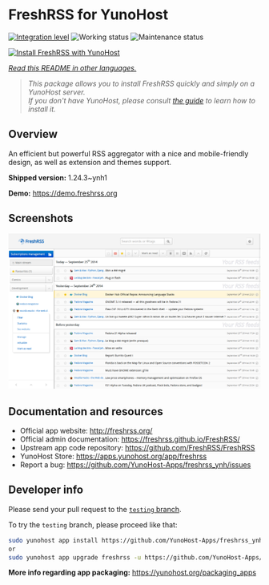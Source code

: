 <!--
N.B.: This README was automatically generated by <https://github.com/YunoHost/apps/tree/master/tools/readme_generator>
It shall NOT be edited by hand.
-->

# FreshRSS for YunoHost

[![Integration level](https://apps.yunohost.org/badge/integration/freshrss)](https://ci-apps.yunohost.org/ci/apps/freshrss/)
![Working status](https://apps.yunohost.org/badge/state/freshrss)
![Maintenance status](https://apps.yunohost.org/badge/maintained/freshrss)

[![Install FreshRSS with YunoHost](https://install-app.yunohost.org/install-with-yunohost.svg)](https://install-app.yunohost.org/?app=freshrss)

*[Read this README in other languages.](./ALL_README.md)*

> *This package allows you to install FreshRSS quickly and simply on a YunoHost server.*  
> *If you don't have YunoHost, please consult [the guide](https://yunohost.org/install) to learn how to install it.*

## Overview

An efficient but powerful RSS aggregator with a nice and mobile-friendly design, as well as extension and themes support.


**Shipped version:** 1.24.3~ynh1

**Demo:** <https://demo.freshrss.org>

## Screenshots

![Screenshot of FreshRSS](./doc/screenshots/screenshot.png)

## Documentation and resources

- Official app website: <http://freshrss.org/>
- Official admin documentation: <https://freshrss.github.io/FreshRSS/>
- Upstream app code repository: <https://github.com/FreshRSS/FreshRSS>
- YunoHost Store: <https://apps.yunohost.org/app/freshrss>
- Report a bug: <https://github.com/YunoHost-Apps/freshrss_ynh/issues>

## Developer info

Please send your pull request to the [`testing` branch](https://github.com/YunoHost-Apps/freshrss_ynh/tree/testing).

To try the `testing` branch, please proceed like that:

```bash
sudo yunohost app install https://github.com/YunoHost-Apps/freshrss_ynh/tree/testing --debug
or
sudo yunohost app upgrade freshrss -u https://github.com/YunoHost-Apps/freshrss_ynh/tree/testing --debug
```

**More info regarding app packaging:** <https://yunohost.org/packaging_apps>
